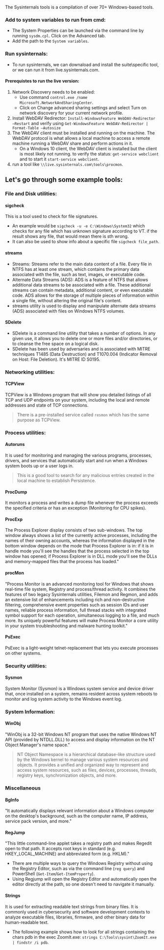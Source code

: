 The Sysinternals tools is a compilation of over 70+ Windows-based tools.

### Add to system variables to run from cmd:
- The System Properties can be launched via the command line by running `sysdm.cpl`. Click on the Advanced tab.
- Add the path to the `System variables`.

### Run sysinternals:
- To run sysinternals, we can downaload and install the suite\specific tool, or we can run it from live.sysinternals.com.
#### Prerequistes to run the live version:
1. Network Discovery needs to be enabled:
   - Use command `control.exe /name Microsoft.NetworkAndSharingCenter`.
   - Click on Change advanced sharing settings and select Turn on network discovery for your current network profile.
2. Install WebDAV Redirector: `Install-WindowsFeature WebDAV-Redirector –Restart` and verify using `Get-WindowsFeature WebDAV-Redirector | Format-Table –Autosize`
3. The WebDAV client must be installed and running on the machine. The WebDAV protocol is what allows a local machine to access a remote machine running a WebDAV share and perform actions in it.
   - On a Windows 10 client, the WebDAV client is installed but the client is most likely not running. to verify the status: `get-service webclient` and to start it `start-service webclient`.
4. run a tool like `\\live.sysinternals.com\tools\procmon`.

## Let's go through some example tools:
### File and Disk utilities:
#### sigcheck
This is a tool used to check for file signatures. 
- An example would be `sigcheck -u -e C:\Windows\System32` which checks for any file which has unknown signature according to VT. if the result shows any file, that would mean there is sth wrong.
- It can also be used to show info about a specific file `sigcheck file_path`.
#### streams
- Streams: Streams refer to the main data content of a file. Every file in NTFS has at least one stream, which contains the primary data associated with the file, such as text, images, or executable code.
- Alternate Data Streams (ADS): ADS is a feature of NTFS that allows additional data streams to be associated with a file. These additional streams can contain metadata, additional content, or even executable code. ADS allows for the storage of multiple pieces of information within a single file, without altering the original file's content.
- streams utility is used to display and manipulate alternate data streams (ADS) associated with files on Windows NTFS volumes.
#### SDelete
- SDelete is a command line utility that takes a number of options. In any given use, it allows you to delete one or more files and/or directories, or to cleanse the free space on a logical disk.
- SDelete has been used by adversaries and is associated with MITRE techniques T1485 (Data Destruction) and T1070.004 (Indicator Removal on Host: File Deletion). It's MITRE ID S0195.

### Networking utilities:
#### TCPView
TCPView is a Windows program that will show you detailed listings of all TCP and UDP endpoints on your system, including the local and remote addresses and state of TCP connections. 
> There is a pre-installed service called `resmon` which has the same purpose as TCPView.

### Process utilities:
#### Autoruns
It is used for monitoring and managing the various programs, processes, drivers, and services that automatically start and run when a Windows system boots up or a user logs in.
> This is a good tool to search for any malicious entries created in the local machine to establish Persistence.
#### ProcDump
It monitors a process and writes a dump file whenever the process exceeds the specified criteria or has an exception (Monitoring for CPU spikes).
#### ProcExp
The Process Explorer display consists of two sub-windows. The top window always shows a list of the currently active processes, including the names of their owning accounts, whereas the information displayed in the bottom window depends on the mode that Process Explorer is in: if it is in handle mode you'll see the handles that the process selected in the top window has opened; if Process Explorer is in DLL mode you'll see the DLLs and memory-mapped files that the process has loaded."
#### procMon
"Process Monitor is an advanced monitoring tool for Windows that shows real-time file system, Registry and process/thread activity. It combines the features of two legacy Sysinternals utilities, Filemon and Regmon, and adds an extensive list of enhancements including rich and non-destructive filtering, comprehensive event properties such as session IDs and user names, reliable process information, full thread stacks with integrated symbol support for each operation, simultaneous logging to a file, and much more. Its uniquely powerful features will make Process Monitor a core utility in your system troubleshooting and malware hunting toolkit."
#### PsExec
PsExec is a light-weight telnet-replacement that lets you execute processes on other systems.

### Security utilities:
#### Sysmon
System Monitor (Sysmon) is a Windows system service and device driver that, once installed on a system, remains resident across system reboots to monitor and log system activity to the Windows event log.

### System Information:
#### WinObj
"WinObj is a 32-bit Windows NT program that uses the native Windows NT API (provided by NTDLL.DLL) to access and display information on the NT Object Manager's name space."
> NT Object Namespace is a hierarchical database-like structure used by the Windows kernel to manage various system resources and objects. It provides a unified and organized way to represent and access system resources, such as files, devices, processes, threads, registry keys, synchronization objects, and more.

### Miscellaneous
#### BgInfo
"It automatically displays relevant information about a Windows computer on the desktop's background, such as the computer name, IP address, service pack version, and more."
#### RegJump
"This little command-line applet takes a registry path and makes Regedit open to that path. It accepts root keys in standard (e.g. HKEY_LOCAL_MACHINE) and abbreviated form (e.g. HKLM)." 
- There are multiple ways to query the Windows Registry without using the Registry Editor, such as via the command line (`reg query`) and PowerShell (`Get-Item`/`Get-ItemProperty`).
- Using Regjump will open the Registry Editor and automatically open the editor directly at the path, so one doesn't need to navigate it manually.
#### Strings
It is used for extracting readable text strings from binary files. It is commonly used in cybersecurity and software development contexts to analyze executable files, libraries, firmware, and other binary data for human-readable text.
- The following example shows how to look for all strings containing the chars pdb in the exec ZoomIt.exe: `strings C:\Tools\sysint\ZoomIt.exe | findstr /i pdb`.

